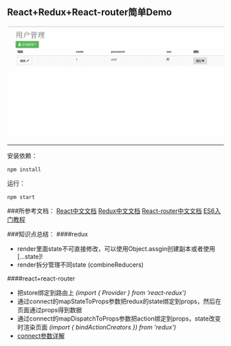 ## React+Redux+React-router简单Demo
![](./static/GIF.gif)
***
安装依赖：

    npm install
运行：

    npm start

###所参考文档：
[React中文文档](http://reactjs.cn/react/docs/getting-started-zh-CN.html)
[Redux中文文档](http://cn.redux.js.org/index.html)
[React-router中文文档](http://react-guide.github.io/react-router-cn/)
[ES6入门教程](http://es6.ruanyifeng.com/)


###知识点总结：
####redux
*  render里面state不可直接修改，可以使用Object.assgin创建副本或者使用[...state]!
*  render拆分管理不同state (combineReducers)

####react+react-router
*  把store绑定到路由上 *(import { Provider } from 'react-redux')*
*  通过connect的mapStateToProps参数把redux的state绑定到props，然后在页面通过props得到数据
*  通过connect的mapDispatchToProps参数把action绑定到props，state改变时渲染页面
*(import { bindActionCreators }) from 'redux')*
* [connect参数详解](http://cn.redux.js.org/docs/react-redux/api.html)